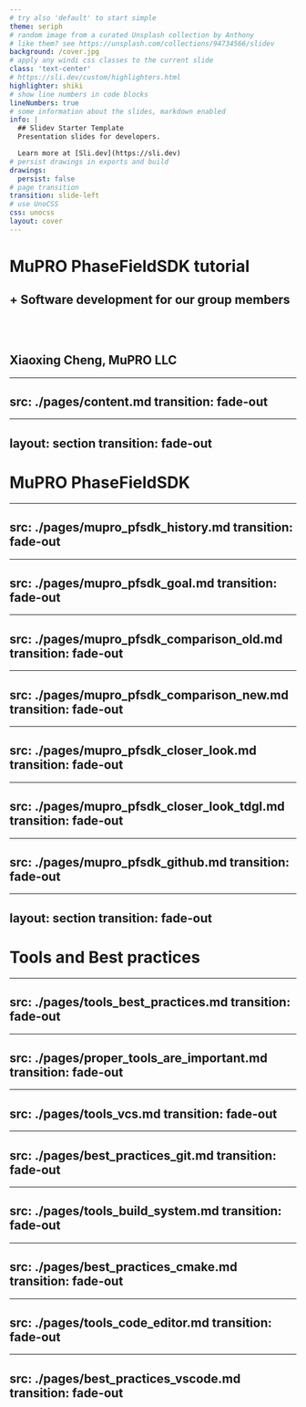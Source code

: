 ```yaml
---
# try also 'default' to start simple
theme: seriph
# random image from a curated Unsplash collection by Anthony
# like them? see https://unsplash.com/collections/94734566/slidev
background: /cover.jpg
# apply any windi css classes to the current slide
class: 'text-center'
# https://sli.dev/custom/highlighters.html
highlighter: shiki
# show line numbers in code blocks
lineNumbers: true
# some information about the slides, markdown enabled
info: |
  ## Slidev Starter Template
  Presentation slides for developers.

  Learn more at [Sli.dev](https://sli.dev)
# persist drawings in exports and build
drawings:
  persist: false
# page transition
transition: slide-left
# use UnoCSS
css: unocss
layout: cover
---
```


# MuPRO PhaseFieldSDK tutorial
## + Software development for our group members 

<br/>
<br/>

## Xiaoxing Cheng, MuPRO LLC


<!--
The last comment block of each slide will be treated as slide notes. It will be visible and editable in Presenter Mode along with the slide. [Read more in the docs](https://sli.dev/guide/syntax.html#notes)
-->

---
src: ./pages/content.md
transition: fade-out
---

---
layout: section
transition: fade-out
---
# MuPRO PhaseFieldSDK

---
src: ./pages/mupro_pfsdk_history.md
transition: fade-out
---

---
src: ./pages/mupro_pfsdk_goal.md
transition: fade-out
---

---
src: ./pages/mupro_pfsdk_comparison_old.md
transition: fade-out
---

---
src: ./pages/mupro_pfsdk_comparison_new.md
transition: fade-out
---

---
src: ./pages/mupro_pfsdk_closer_look.md
transition: fade-out
---

---
src: ./pages/mupro_pfsdk_closer_look_tdgl.md
transition: fade-out
---

---
src: ./pages/mupro_pfsdk_github.md
transition: fade-out
---


---
layout: section
transition: fade-out
---
# Tools and Best practices

---
src: ./pages/tools_best_practices.md
transition: fade-out
---

---
src: ./pages/proper_tools_are_important.md
transition: fade-out
---

---
src: ./pages/tools_vcs.md
transition: fade-out
---

---
src: ./pages/best_practices_git.md
transition: fade-out
---

---
src: ./pages/tools_build_system.md
transition: fade-out
---

---
src: ./pages/best_practices_cmake.md
transition: fade-out
---

---
src: ./pages/tools_code_editor.md
transition: fade-out
---

---
src: ./pages/best_practices_vscode.md
transition: fade-out
---
